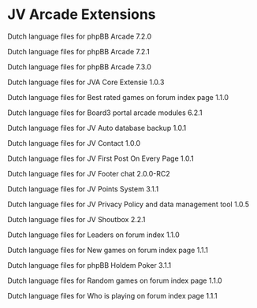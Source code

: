 # JV Arcade Extensions

Dutch language files for phpBB Arcade 7.2.0

Dutch language files for phpBB Arcade 7.2.1

Dutch language files for phpBB Arcade 7.3.0

Dutch language files for JVA Core Extensie 1.0.3

Dutch language files for Best rated games on forum index page 1.1.0

Dutch language files for Board3 portal arcade modules 6.2.1

Dutch language files for JV Auto database backup 1.0.1

Dutch language files for JV Contact 1.0.0

Dutch language files for JV First Post On Every Page 1.0.1

Dutch language files for JV Footer chat 2.0.0-RC2

Dutch language files for JV Points System 3.1.1

Dutch language files for JV Privacy Policy and data management tool 1.0.5

Dutch language files for JV Shoutbox 2.2.1

Dutch language files for Leaders on forum index 1.1.0

Dutch language files for New games on forum index page 1.1.1

Dutch language files for phpBB Holdem Poker 3.1.1

Dutch language files for Random games on forum index page 1.1.0

Dutch language files for Who is playing on forum index page 1.1.1
